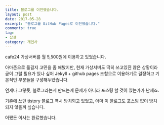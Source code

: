 ```yaml
---
title: 블로그를 이전했습니다.
layout: post
date: 2017-05-28
excerpt: "블로그를 GitHub Pages로 이전했습니다."
comments: true
tag:
- 잡설
category: 개인사
---
```


cafe24 가상서버를 월 5,500원에 이용하고 있었습니다.

아마존으로 옮길지 고민을 좀 해봤지만, 현재 가상서버도 딱히 쓰고있진 않은 상황이라 굳이 그럴 필요가 있나 싶어 Jekyll + github pages 조합으로 이용하기로 결정하고 기본적인 부분들을 구성해두었습니다.

언제나 그렇듯, 블로그라는게 만드는게 문제가 아니라 포스팅 할 것이 있는가가 난제죠.

기존에 쓰던 tistory 블로그 역시 방치되고 있었고, 아마 이 블로그도 포스팅 없이 방치되지 않을까 싶습니다.

어쨌든 이사는 완료했습니다.
